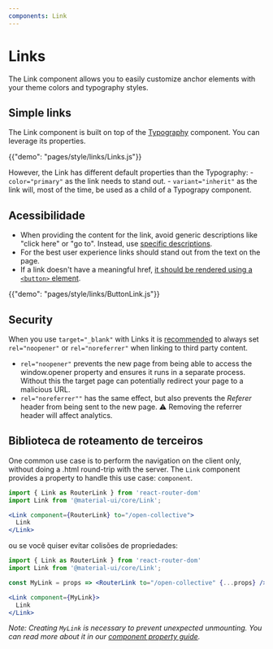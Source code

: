 ```yaml
---
components: Link
---
```

# Links

<p class="description">The Link component allows you to easily customize anchor elements with your theme colors and typography styles.</p>

## Simple links

The Link component is built on top of the [Typography](/api/typography/) component. You can leverage its properties.

{{"demo": "pages/style/links/Links.js"}}

However, the Link has different default properties than the Typography: - `color="primary"` as the link needs to stand out. - `variant="inherit"` as the link will, most of the time, be used as a child of a Typograpy component.

## Acessibilidade

- When providing the content for the link, avoid generic descriptions like "click here" or "go to". Instead, use [specific descriptions](https://developers.google.com/web/tools/lighthouse/audits/descriptive-link-text).
- For the best user experience links should stand out from the text on the page.
- If a link doesn't have a meaningful href, [it should be rendered using a `<button>` element](https://github.com/evcohen/eslint-plugin-jsx-a11y/blob/master/docs/rules/anchor-is-valid.md).

{{"demo": "pages/style/links/ButtonLink.js"}}

## Security

When you use `target="_blank"` with Links it is [recommended](https://developers.google.com/web/tools/lighthouse/audits/noopener) to always set `rel="noopener"` or `rel="noreferrer"` when linking to third party content.

- `rel="noopener"` prevents the new page from being able to access the window.opener property and ensures it runs in a separate process. Without this the target page can potentially redirect your page to a malicious URL.
- `rel="noreferrer""` has the same effect, but also prevents the *Referer* header from being sent to the new page. ⚠️ Removing the referrer header will affect analytics.

## Biblioteca de roteamento de terceiros

One common use case is to perform the navigation on the client only, without doing a .html round-trip with the server. The `Link` component provides a property to handle this use case: `component`.

```jsx
import { Link as RouterLink } from 'react-router-dom'
import Link from '@material-ui/core/Link';

<Link component={RouterLink} to="/open-collective">
  Link
</Link>
```

ou se você quiser evitar colisões de propriedades:

```jsx
import { Link as RouterLink } from 'react-router-dom'
import Link from '@material-ui/core/Link';

const MyLink = props => <RouterLink to="/open-collective" {...props} />

<Link component={MyLink}>
  Link
</Link>
```

*Note: Creating `MyLink` is necessary to prevent unexpected unmounting. You can read more about it in our [component property guide](/guides/composition/#component-property).*